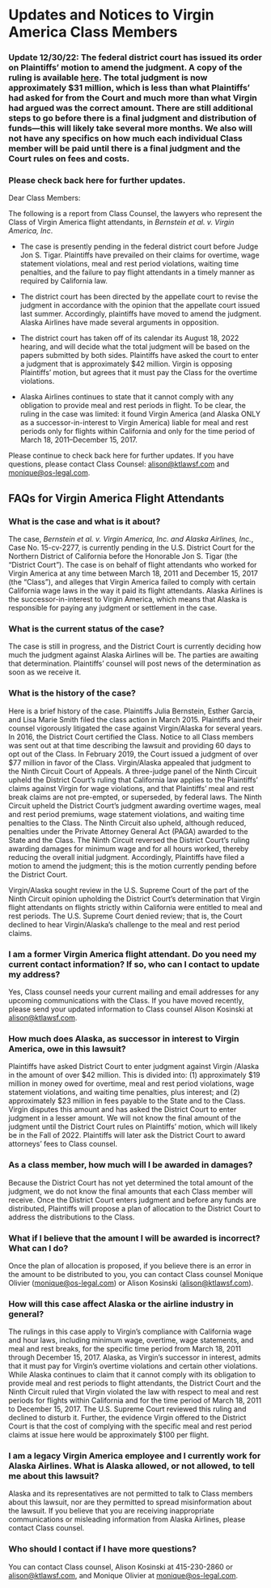 # Updates and Notices to Virgin America Class Members

### Update 12/30/22:  The federal district court has issued its order on Plaintiffs’ motion to amend the judgment.  A copy of the ruling is available [here](documents/bernstein-v-virgin-america-order-motion-to-amend-judgment.pdf).  The total judgment is now approximately $31 million, which is less than what Plaintiffs’ had asked for from the Court and much more than what Virgin had argued was the correct amount.  There are still additional steps to go before there is a final judgment and distribution of funds—this will likely take several more months.  We also will not have any specifics on how much each individual Class member will be paid until there is a final judgment and the Court rules on fees and costs.  

### Please check back here for further updates.

Dear Class Members:

The following is a report from Class Counsel, the lawyers who represent the Class of Virgin America flight attendants, in _Bernstein et al. v. Virgin America, Inc_.

* The case is presently pending in the federal district court before Judge Jon S. Tigar.  Plaintiffs have prevailed on their claims for overtime, wage statement violations, meal and rest period violations, waiting time penalties, and the failure to pay flight attendants in a timely manner as required by California law.

* The district court has been directed by the appellate court to revise the judgment in accordance with the opinion that the appellate court issued last summer.  Accordingly, plaintiffs have moved to amend the judgment.  Alaska Airlines have made several arguments in opposition.

* The district court has taken off of its calendar its August 18, 2022 hearing, and will decide what the total judgment will be based on the papers submitted by both sides.  Plaintiffs have asked the court to enter a judgment that is approximately $42 million.  Virgin is opposing Plaintiffs’ motion, but agrees that it must pay the Class for the overtime violations.

* Alaska Airlines continues to state that it cannot comply with any obligation to provide meal and rest periods in flight.  To be clear, the ruling in the case was limited: it found Virgin America (and Alaska ONLY as a successor-in-interest to Virgin America) liable for meal and rest periods only for flights within California and only for the time period of March 18, 2011–December 15, 2017.

Please continue to check back here for further updates.  If you have questions, please contact Class Counsel: [alison@ktlawsf.com](mailto:alison@ktlawsf.com) and [monique@os-legal.com](mailto:monique@os-legal.com).

## FAQs for Virgin America Flight Attendants

### What is the case and what is it about?

The case, _Bernstein et al. v. Virgin America, Inc. and Alaska Airlines, Inc._, Case No. 15-cv-2277, is currently pending in the U.S. District Court for the Northern District of California before the Honorable Jon S. Tigar (the “District Court”).  The case is on behalf of flight attendants who worked for Virgin America at any time between March 18, 2011 and December 15, 2017 (the “Class”), and alleges that Virgin America failed to comply with certain California wage laws in the way it paid its flight attendants.  Alaska Airlines is the successor-in-interest to Virgin America, which means that Alaska is responsible for paying any judgment or settlement in the case.

### What is the current status of the case?

The case is still in progress, and the District Court is currently deciding how much the judgment against Alaska Airlines will be.  The parties are awaiting that determination.  Plaintiffs’ counsel will post news of the determination as soon as we receive it.

### What is the history of the case?

Here is a brief history of the case.  Plaintiffs Julia Bernstein, Esther Garcia, and Lisa Marie Smith filed the class action in March 2015.  Plaintiffs and their counsel vigorously litigated the case against Virgin/Alaska for several years.  In 2016, the District Court certified the Class.  Notice to all Class members was sent out at that time describing the lawsuit and providing 60 days to opt out of the Class.  In February 2019, the Court issued a judgment of over $77 million in favor of the Class.  Virgin/Alaska appealed that judgment to the Ninth Circuit Court of Appeals. A three-judge panel of the Ninth Circuit upheld the District Court’s ruling that California law applies to the Plaintiffs’ claims against Virgin for wage violations, and that Plaintiffs’ meal and rest break claims are not pre-empted, or superseded, by federal laws.  The Ninth Circuit upheld the District Court’s judgment awarding overtime wages, meal and rest period premiums, wage statement violations, and waiting time penalties to the Class.  The Ninth Circuit also upheld, although reduced, penalties under the Private Attorney General Act (PAGA) awarded to the State and the Class.  The Ninth Circuit reversed the District Court’s ruling awarding damages for minimum wage and for all hours worked, thereby reducing the overall initial judgment.  Accordingly, Plaintiffs have filed a motion to amend the judgment; this is the motion currently pending before the District Court.

Virgin/Alaska sought review in the U.S. Supreme Court of the part of the Ninth Circuit opinion upholding the District Court’s determination that Virgin flight attendants on flights strictly within California were entitled to meal and rest periods.  The U.S. Supreme Court denied review; that is, the Court declined to hear Virgin/Alaska’s challenge to the meal and rest period claims.

### I am a former Virgin America flight attendant.  Do you need my current contact information?  If so, who can I contact to update my address?

Yes, Class counsel needs your current mailing and email addresses for any upcoming communications with the Class.  If you have moved recently, please send your updated information to Class counsel Alison Kosinski at [alison@ktlawsf.com](mailto:alison@ktlawsf.com).

### How much does Alaska, as successor in interest to Virgin America, owe in this lawsuit?

Plaintiffs have asked District Court to enter judgment against Virgin /Alaska in the amount of over $42 million.  This is divided into:  (1) approximately $19 million in money owed for overtime, meal and rest period violations, wage statement violations, and waiting time penalties, plus interest; and (2) approximately $23 million in fees payable to the State and to the Class.  Virgin disputes this amount and has asked the District Court to enter judgment in a lesser amount.  We will not know the final amount of the judgment until the District Court rules on Plaintiffs’ motion, which will likely be in the Fall of 2022. Plaintiffs will later ask the District Court to award attorneys’ fees to Class counsel.

### As a class member, how much will I be awarded in damages?

Because the District Court has not yet determined the total amount of the judgment, we do not know the final amounts that each Class member will receive.  Once the District Court enters judgment and before any funds are distributed, Plaintiffs will propose a plan of allocation to the District Court to address the distributions to the Class.

### What if I believe that the amount I will be awarded is incorrect?  What can I do?

Once the plan of allocation is proposed, if you believe there is an error in the amount to be distributed to you, you can contact Class counsel Monique Olivier ([monique@os-legal.com](mailto:monique@os-legal.com)) or Alison Kosinski ([alison@ktlawsf.com](mailto:alison@ktlawsf.com)).

### How will this case affect Alaska or the airline industry in general?

The rulings in this case apply to Virgin’s compliance with California wage and hour laws, including minimum wage, overtime, wage statements, and meal and rest breaks, for the specific time period from March 18, 2011 through December 15, 2017.  Alaska, as Virgin’s successor in interest, admits that it must pay for Virgin’s overtime violations and certain other violations.  While Alaska continues to claim that it cannot comply with its obligation to provide meal and rest periods to flight attendants, the District Court and the Ninth Circuit ruled that Virgin violated the law with respect to meal and rest periods for flights within California and for the time period of March 18, 2011 to December 15, 2017.  The U.S. Supreme Court reviewed this ruling and declined to disturb it.  Further, the evidence Virgin offered to the District Court is that the cost of complying with the specific meal and rest period claims at issue here would be approximately $100 per flight.

### I am a legacy Virgin America employee and I currently work for Alaska Airlines.  What is Alaska allowed, or not allowed, to tell me about this lawsuit?

Alaska and its representatives are not permitted to talk to Class members about this lawsuit, nor are they permitted to spread misinformation about the lawsuit.  If you believe that you are receiving inappropriate communications or misleading information from Alaska Airlines, please contact Class counsel.

### Who should I contact if I have more questions?

You can contact Class counsel, Alison Kosinski at 415-230-2860 or [alison@ktlawsf.com](mailto:alison@ktlawsf.com), and Monique Olivier at [monique@os-legal.com](mailto:monique@os-legal.com).
